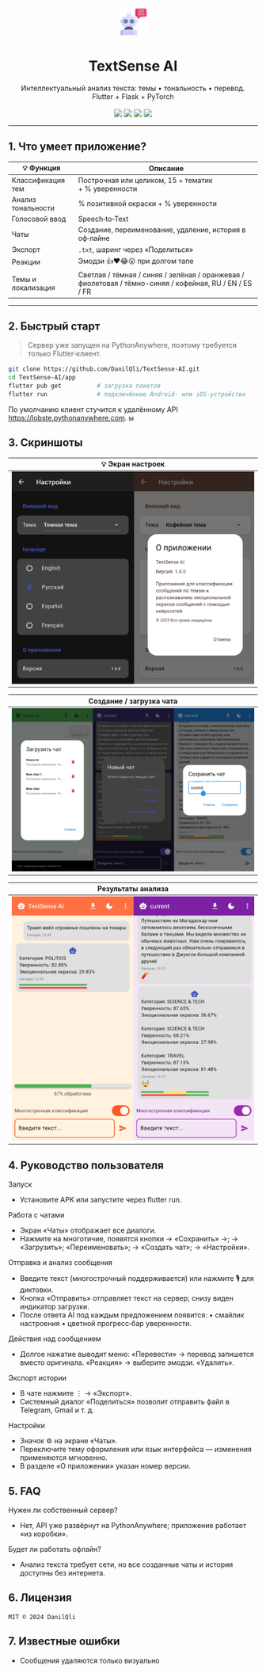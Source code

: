 <p align="center">
  <img src="img/logo.png" height="60" alt="TextSense AI logo">
</p>

<h1 align="center">TextSense AI</h1>
<p align="center">
Интеллектуальный анализ текста: темы • тональность • перевод.  
Flutter + Flask + PyTorch
<br><br>
<img src="https://img.shields.io/badge/Flutter-3.19-blue?logo=flutter">
<img src="https://img.shields.io/badge/Dart-2.19-blue?logo=dart">
<img src="https://img.shields.io/badge/Python-3.11-yellow?logo=python">
<img src="https://img.shields.io/badge/License-MIT-green">
</p>

---

## 1. Что умеет приложение?

| 💡 Функция         | Описание                                                                                                |
|--------------------|---------------------------------------------------------------------------------------------------------|
| Классификация тем  | Построчная или целиком, 15 + тематик + % уверенности                                                    |
| Анализ тональности | % позитивной окраски + % уверенности                                                                    |
| Голосовой ввод     | Speech‑to‑Text                                                                                          |
| Чаты               | Создание, переименование, удаление, история в оф‑лайне                                                  |
| Экспорт            | `.txt`, шаринг через «Поделиться»                                                                       |
| Реакции            | Эмодзи 👍❤️😂😮 при долгом тапе                                                                         |
| Темы и локализация | Светлая / тёмная / синяя / зелёная / оранжевая / фиолетовая / тёмно-синяя / кофейная, RU / EN / ES / FR |

---

## 2. Быстрый старт

> Сервер уже запущен на PythonAnywhere, поэтому требуется только Flutter‑клиент.

```bash
git clone https://github.com/DanilQli/TextSense-AI.git
cd TextSense-AI/app
flutter pub get          # загрузка пакетов
flutter run              # подключённое Android‑ или iOS‑устройство
```
По умолчанию клиент стучится к удалённому API https://lobste.pythonanywhere.com.
ы
## 3. Скриншоты

| 💡 Экран настроек     |
|-----------------------|
| <img src="img/1.png"> |
		
| Создание / загрузка чата | 
|--------------------------|
| <img src="img/2.png">    | 

| Результаты анализа    |
|-----------------------|
| <img src="img/3.png"> |


## 4. Руководство пользователя

Запуск

- Установите APK или запустите через flutter run.

Работа с чатами
- Экран «Чаты» отображает все диалоги.
- Нажмите на многотичие, появятся кнопки → «Сохранить» →; → «Загрузить»; «Переименовать»; → «Создать чат»; → «Настройки».

Отправка и анализ сообщения
- Введите текст (многострочный поддерживается) или нажмите 🎙 для диктовки.
- Кнопка «Отправить» отправляет текст на сервер; снизу виден индикатор загрузки.
- После ответа AI под каждым предложением появится:
• смайлик настроения • цветной прогресс‑бар уверенности.

Действия над сообщением
- Долгое нажатие выводит меню:
«Перевести» → перевод запишется вместо оригинала.
«Реакция» → выберите эмодзи.
«Удалить».

Экспорт истории
- В чате нажмите ⋮ → «Экспорт».
- Системный диалог «Поделиться» позволит отправить файл в Telegram, Gmail и т. д.

Настройки
- Значок ⚙ на экране «Чаты».
- Переключите тему оформления или язык интерфейса — изменения применяются мгновенно.
- В разделе «О приложении» указан номер версии.

## 5. FAQ

Нужен ли собственный сервер?
*  Нет, API уже развёрнут на PythonAnywhere; приложение работает «из коробки».

Будет ли работать офлайн?
* Анализ текста требует сети, но все созданные чаты и история доступны без интернета.


## 6. Лицензия
```
MIT © 2024 DanilQli
```


## 7. Известные ошибки
* Сообщения удаляются только визуально